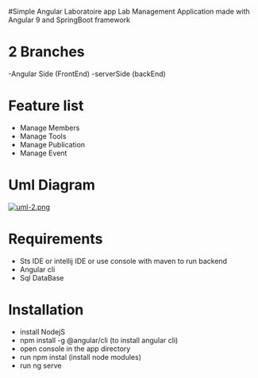 #Simple Angular Laboratoire app
Lab Management Application made with Angular 9 and SpringBoot framework 
# 2 Branches
-Angular Side (FrontEnd)
-serverSide (backEnd)
# Feature list 
- Manage Members
- Manage Tools
- Manage Publication
- Manage Event
# Uml Diagram
[![uml-2.png](https://i.postimg.cc/25WwZ3F5/uml-2.png)](https://postimg.cc/xk0MrfZr)
# Requirements
- Sts IDE or intellij IDE or  use console with maven to run backend
- Angular cli 
- Sql DataBase
# Installation
- install NodejS
- npm install -g @angular/cli (to install angular cli)
- open console in the app directory 
- run npm instal (install node modules)
- run ng serve  
